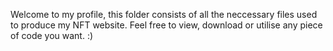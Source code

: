 Welcome to my profile, this folder consists of all the neccessary files used to produce my NFT website. Feel free to view, download or utilise any piece of code you want. :)
